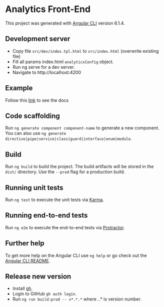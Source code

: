 # Analytics Front-End

This project was generated with [Angular CLI](https://github.com/angular/angular-cli) version 6.1.4.

## Development server

* Copy file `src/dev/index.tpl.html` to `src/index.html` (overwrite existing file)
* Fill all params index.html `analyticsConfig` object.
* Run ng serve for a dev server.
* Navigate to http://localhost:4200

## Example

Follow this [link](https://github.com/kaltura/analytics-front-end/tree/master/docs/loadingAnalytics.md) to see the docs

## Code scaffolding

Run `ng generate component component-name` to generate a new component. You can also use `ng generate directive|pipe|service|class|guard|interface|enum|module`.

## Build

Run `ng build` to build the project. The build artifacts will be stored in the `dist/` directory. Use the `--prod` flag for a production build.

## Running unit tests

Run `ng test` to execute the unit tests via [Karma](https://karma-runner.github.io).

## Running end-to-end tests

Run `ng e2e` to execute the end-to-end tests via [Protractor](http://www.protractortest.org/).

## Further help

To get more help on the Angular CLI use `ng help` or go check out the [Angular CLI README](https://github.com/angular/angular-cli/blob/master/README.md).

## Release new version

* Install [gh](https://github.com/cli/cli#installation).
* Login to GitHub `gh auth login`.
* Run `ng run build:prod -- v*.*.*` where *.*.* is version number.
